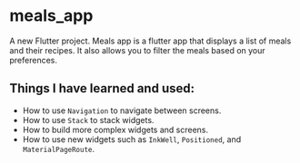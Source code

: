 # meals_app

A new Flutter project. Meals app is a flutter app that displays a list of meals and their recipes. It also allows you to filter the meals based on your preferences.

## Things I have learned and used:
- How to use `Navigation` to navigate between screens.
- How to use `Stack` to stack widgets.
- How to build more complex widgets and screens.
- How to use new widgets such as `InkWell`, `Positioned`, and `MaterialPageRoute`.